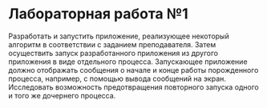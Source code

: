 # Лабораторная работа №1

Разработать  и  запустить  приложение,  реализующее   некоторый  алгоритм  в
соответствии  с  заданием  преподавателя. Затем  осуществить  запуск
разработанного  приложения  из  другого  приложения  в  виде  отдельного
процесса. Запускающее  приложение  должно  отображать  сообщения  о  начале  и
конце  работы  порожденного процесса,  например,  с  помощью  вывода сообщений
на экран.  Исследовать  возможность  предотвращения  повторного  запуска
одного  и  того  же  дочернего  процесса. 
